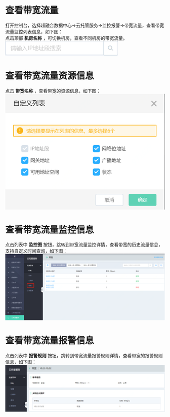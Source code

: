 # 查看带宽流量

打开控制台，选择超融合数据中心->云托管服务->监控报警->带宽流量，查看带宽流量监控列表信息，如下图：</br>
点击顶部 **机房名称** ，可切换机房，查看不同机房的带宽流量。
![带宽流量监控列表](https://github.com/jdcloudcom/cn/blob/cn-Cloud-Cabinet-Service/image/Hyper-Converged-IDC/Cloud-Cabinet-Service/CCS017.png)

# 查看带宽流量资源信息
点击 **带宽名称** ，查看带宽的资源信息，如下图：
![带宽流量资源信息](https://github.com/jdcloudcom/cn/blob/cn-Cloud-Cabinet-Service/image/Hyper-Converged-IDC/Cloud-Cabinet-Service/CCS018.png)

# 查看带宽流量监控信息
点击列表中 **监控图** 按钮，跳转到带宽流量监控详情，查看带宽的历史流量信息，支持自定义时间查询，如下图：
![带宽流量监控信息](https://github.com/jdcloudcom/cn/blob/cn-Cloud-Cabinet-Service/image/Hyper-Converged-IDC/Cloud-Cabinet-Service/CCS019.png)

# 查看带宽流量报警信息
点击列表中 **报警规则** 按钮，跳转到带宽流量报警规则详情，查看带宽的报警规则信息，如下图：
![带宽流量报警规则信息](https://github.com/jdcloudcom/cn/blob/cn-Cloud-Cabinet-Service/image/Hyper-Converged-IDC/Cloud-Cabinet-Service/CCS020.png)
